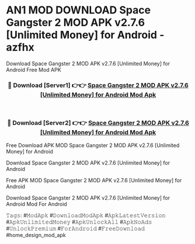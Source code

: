 # AN1 MOD DOWNLOAD Space Gangster 2 MOD APK v2.7.6 [Unlimited Money] for Android - azfhx
Download Space Gangster 2 MOD APK v2.7.6 [Unlimited Money] for Android Free Mod APK

<div align="center">
<h3>🔴 Download [Server1] 👉👉 <a href="https://apk-comot.site?title=Space_Gangster_2_MOD_APK_v2.7.6_[Unlimited_Money]_for_Android">Space Gangster 2 MOD APK v2.7.6 [Unlimited Money] for Android Mod Apk</a></h3><br>

<h3>🔴 Download [Server2] 👉👉 <a href="https://apk-comot.site?title=Space_Gangster_2_MOD_APK_v2.7.6_[Unlimited_Money]_for_Android">Space Gangster 2 MOD APK v2.7.6 [Unlimited Money] for Android Mod Apk</a></h3>
</div>


Free Download APK MOD Space Gangster 2 MOD APK v2.7.6 [Unlimited Money] for Android

Download Space Gangster 2 MOD APK v2.7.6 [Unlimited Money] for Android 

Free APK MOD Space Gangster 2 MOD APK v2.7.6 [Unlimited Money] for Android 

Download Space Gangster 2 MOD APK v2.7.6 [Unlimited Money] for Android Mod For Android

𝚃𝚊𝚐𝚜: #𝙼𝚘𝚍𝙰𝚙𝚔 #𝙳𝚘𝚠𝚗𝚕𝚘𝚊𝚍𝙼𝚘𝚍𝙰𝚙𝚔 #𝙰𝚙𝚔𝙻𝚊𝚝𝚎𝚜𝚝𝚅𝚎𝚛𝚜𝚒𝚘𝚗 #𝙰𝚙𝚔𝚄𝚗𝚕𝚒𝚖𝚒𝚝𝚎𝚍𝙼𝚘𝚗𝚎𝚢 #𝙰𝚙𝚔𝚄𝚗𝚕𝚘𝚌𝚔𝙰𝚕𝚕 #𝙰𝚙𝚔𝙽𝚘𝙰𝚍𝚜 #𝚄𝚗𝚕𝚘𝚌𝚔𝙿𝚛𝚎𝚖𝚒𝚞𝚖 #𝙵𝚘𝚛𝙰𝚗𝚍𝚛𝚘𝚒𝚍 #𝙵𝚛𝚎𝚎𝙳𝚘𝚠𝚗𝚕𝚘𝚊𝚍 #home_design_mod_apk